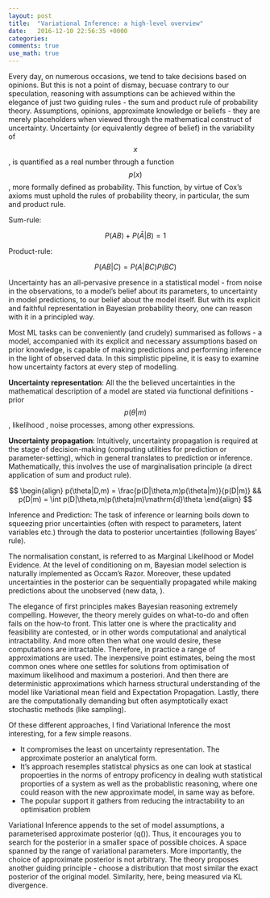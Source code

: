 ```yaml
---
layout: post
title:  "Variational Inference: a high-level overview"
date:   2016-12-10 22:56:35 +0000
categories: 
comments: true
use_math: true
---
```

Every day, on numerous occasions, we tend to take decisions based on opinions. But this is not a point of dismay, becuase contrary to our speculation, reasoning with assumptions can be achieved within the elegance of just two guiding rules - the sum and product rule of probability theory. Assumptions, opinions, approximate knowledge or beliefs - they are merely placeholders when viewed through the mathematical construct of uncertainty. Uncertainty (or equivalently degree of belief) in the variability of $$x$$, is quantified as a real number through a function $$ p(x) $$, more formally defined as probability. This function, by virtue of Cox’s axioms must uphold the rules of probability theory, in particular, the sum and product rule.


Sum-rule: 

$$ P(AB) + P(\bar{A}|B) = 1 $$

Product-rule: 

$$ P(AB|C) = P(A|BC)P(BC) $$ 


Uncertainty has an all-pervasive presence in a statistical model - from noise in the observations, to a model’s belief about its parameters, to uncertainty in model predictions, to our belief about the model itself. But with its explicit and faithful representation in Bayesian probability theory, one can reason with it in a principled way.


Most ML tasks can be conveniently (and crudely) summarised as follows - a model, accompanied with its explicit and necessary assumptions based on prior knowledge, is capable of making predictions and performing inference in the light of observed data. In this simplistic pipeline, it is easy to examine how uncertainty factors at every step of modelling.

**Uncertainty representation**: All the the believed uncertainties in the mathematical description of a model are stated via functional definitions - prior $$p(\theta|m)$$ , likelihood , noise processes, among other expressions. 


**Uncertainty propagation**: Intuitively, uncertainty propagation is required at the stage of decision-making (computing utilities for prediction or parameter-setting), which in general translates to prediction or inference. Mathematically, this involves the use of marginalisation principle (a direct application of sum and product rule). 

$$ \begin{align}
p(\theta|D,m) = \frac{p(D|\theta,m)p(\theta|m)}{p(D|m)} && p(D|m) = \int p(D|\theta,m)p(\theta|m)\mathrm{d}\theta
\end{align} $$

Inference and Prediction: The task of inference or learning boils down to squeezing prior uncertainties (often with respect to parameters, latent variables etc.) through the data  to posterior uncertainties  (following Bayes’ rule).


The normalisation constant, is referred to as Marginal Likelihood or Model Evidence. At the level of conditioning on m, Bayesian model selection is naturally implemented as Occam’s Razor. Moreover, these updated uncertainties in the posterior can be sequentially propagated while making predictions about the unobserved (new data, ).


The elegance of first principles makes Bayesian reasoning extremely compelling. However, the theory merely guides on what-to-do and often fails on the how-to front. This latter one is where the practicality and feasibility are contested, or in other words computational and analytical intractability. And more often then what one would desire, these computations are intractable. Therefore, in practice a range of approximations are used. The inexpensive point estimates, being the most common ones where one settles for solutions from optimisation of maximum likelihood and maximum a posteriori. And then there are  deterministic approximations which harness structural understanding of the model like Variational mean field and Expectation Propagation.  Lastly, there are the computationally demanding but often asymptotically exact stochastic methods (like sampling).


Of these different approaches, I find Variational Inference the most interesting, for a few simple reasons.
 - It compromises the least on uncertainty representation. The approximate posterior an analytical form.
 - It’s approach resemples statistcal physics as one can look at stastical propoerties in the norms of entropy proficency in dealing wuth statistical proporties of a system as well as the probablistic reasoning, where one could reason with the new approximate model, in same way as before.
 - The popular support it gathers from reducing the intractability to an optimisation problem

Variational Inference appends to the set of model assumptions, a parameterised approximate posterior (q()). Thus, it encourages you to search for the posterior in a smaller space of possible choices. A space spanned by the range of variational parameters. More importantly, the choice of approximate posterior is not arbitrary. The theory proposes another guiding principle - choose a distribution that most similar the exact posterior of the original model. Similarity, here, being measured via KL divergence. 

